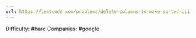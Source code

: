 ```yaml
---
url: https://leetcode.com/problems/delete-columns-to-make-sorted-iii
---
```


Difficulty: #hard
Companies: #google